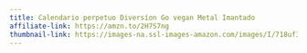 ```yaml
---
title: Calendario perpetuo Diversíon Go vegan Metal Imantado
affiliate-link: https://amzn.to/2H7S7ng
thumbnail-link: https://images-na.ssl-images-amazon.com/images/I/718uf3vbwTL._SX679_.jpg
---
```

